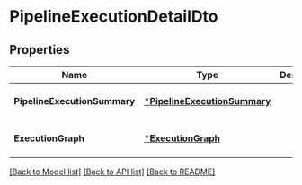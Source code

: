 # PipelineExecutionDetailDto

## Properties
Name | Type | Description | Notes
------------ | ------------- | ------------- | -------------
**PipelineExecutionSummary** | [***PipelineExecutionSummary**](PipelineExecutionSummary.md) |  | [optional] [default to null]
**ExecutionGraph** | [***ExecutionGraph**](ExecutionGraph.md) |  | [optional] [default to null]

[[Back to Model list]](../README.md#documentation-for-models) [[Back to API list]](../README.md#documentation-for-api-endpoints) [[Back to README]](../README.md)

